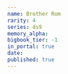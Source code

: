 ```yaml
---
name: Brother Rom
rarity: 4
series: ds9
memory_alpha:
bigbook_tier: -1
in_portal: true
date:
published: true
---
```



